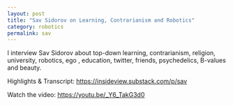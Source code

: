 ```yaml
---
layout: post
title: "Sav Sidorov on Learning, Contrarianism and Robotics"
category: robotics
permalink: sav
---
```


I interview Sav Sidorov about top-down learning, contrarianism, religion, university, robotics, ego , education, twitter, friends, psychedelics, B-values and beauty.

Highlights & Transcript: https://insideview.substack.com/p/sav

Watch the video: https://youtu.be/_Y6_TakG3d0
